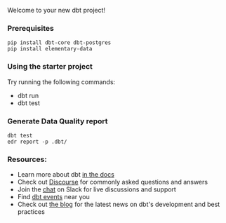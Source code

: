 Welcome to your new dbt project!

### Prerequisites

```
pip install dbt-core dbt-postgres
pip install elementary-data
```

### Using the starter project

Try running the following commands:

- dbt run
- dbt test

### Generate Data Quality report

```
dbt test
edr report -p .dbt/
```

### Resources:

- Learn more about dbt [in the docs](https://docs.getdbt.com/docs/introduction)
- Check out [Discourse](https://discourse.getdbt.com/) for commonly asked questions and answers
- Join the [chat](https://community.getdbt.com/) on Slack for live discussions and support
- Find [dbt events](https://events.getdbt.com) near you
- Check out [the blog](https://blog.getdbt.com/) for the latest news on dbt's development and best practices
